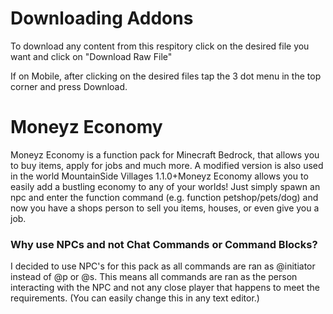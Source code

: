 # Downloading Addons
To download any content from this respitory click on the desired file you want and click on "Download Raw File"

If on Mobile, after clicking on the desired files tap the 3 dot menu in the top corner and press Download.

# Moneyz Economy
Moneyz Economy is a function pack for Minecraft Bedrock, that allows you to buy items, apply for jobs and much more. A modified version is also used in the world MountainSide Villages 1.1.0+Moneyz Economy allows you to easily add a bustling economy to any of your worlds! Just simply spawn an npc and enter the function command (e.g. function petshop/pets/dog) and now you have a shops person to sell you items, houses, or even give you a job.

### Why use NPCs and not Chat Commands or Command Blocks?
I decided to use NPC's for this pack as all commands are ran as @initiator instead of @p or @s. This means all commands are ran as the person interacting with the NPC and not any close player that happens to meet the requirements. (You can easily change this in any text editor.)

